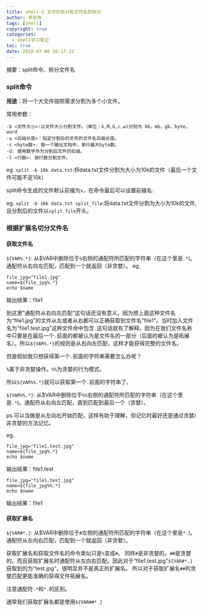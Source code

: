 ```yaml
---
title: shell-5 文件的拆分和文件名的拆分
author: 李志伟
tags: [shell]
copyright: true
categories:
  - shell学习笔记
toc: true
date: 2018-07-06 16:17:22
---
```



摘要：split命令、拆分文件名

<!--more-->

### split命令

**用途**：将一个大文件按照需求分割为多个小文件。 

常用参数：

```
-b <文件大小>:以文件大小分割文件。（单位：k,M,G,c,w)分别为 kb，mb，gb，byte，word
-a <后缀长度>：指定分割后的文件的文件名后缀长度。
-c <byte数>: 每一个输出文档中，单行最大byte数。
-d: 使用数字作为分割后文件的后缀。
-l <行数>: 按行数分割文件。 
```

eg. 
`split -b 10k data.txt`:将data.txt文件分割为大小为10k的文件（最后一个文件可能不足10k）

split命令生成的文件默认前缀为`x`，在命令最后可以设置前缀名.

eg.
`split -b 10k data.txt split_file`:将data.txt文件分割为大小为10k的文件,且分割后的文件以`split_file`开头。




### 根据扩展名切分文件名

#### 获取文件名

`${VAR%.*}`: 从$VAR中删除位于`%`右侧的通配符所匹配的字符串（在这个里是`.*`)。通配符从右向左匹配，匹配到一个就返回（非贪婪）。
eg.
```
file_jpg="file1.jpg"
name=${file_jpg%.*}
echo $name
```
输出结果：file1

到这里"通配符从右向左匹配“这句话还没有意义。因为想上面这种文件名为"file1.jpg"的文件从左或者从右都可以正确获取到文件名"file1"。当时加入文件名为"file1.test.jpg"这种文件命中包含`.`这句话就有了解释。因为在我们文件名称中只要是在最后一个`.`前面的都被认为是文件名的一部分（后面的被认为是拓展名）。所以`${VAR%.*}`的规则是从右向左匹配，这样才能获得完整的文件名。

但是假如我只想获得第一个`.`前面的字符串需要怎么办呢？

`%`属于非贪婪操作。`%%`为贪婪的行为模式。

所以`${VAR%%.*}`就可以获取第一个`.`前面的字符串了。

`${VAR%%.*}`: 从$VAR中删除位于`%%`右侧的通配符所匹配的字符串（在这个里是`.*`)。通配符从右向左匹配，直到匹配到最后一个（贪婪）。 

ps.可以当做是从左向右开始匹配，这样有助于理解，但记忆时最好还是通过贪婪/非贪婪的方法记忆。

eg.

```
file_jpg="file1.test.jpg"
name=${file_jpg%.*}
echo $name
```
输出结果：file1.test

```
file_jpg="file1.test.jpg"
name=${file_jpg%%.*}
echo $name
```
输出结果：file1


#### 获取扩展名

`${VAR#*.}`: 从$VAR中删除位于`#`左侧的通配符所匹配的字符串（在这个里是`*.`)。通配符从左向右匹配，匹配到一个就返回（非贪婪）。


获取扩展名和获取文件名的命令类似只是`%`变成`#`。
同样`#`是非贪婪的，`##`是贪婪的。而且获取扩展名时通配符从左向右匹配。因此对于“file1.test.jpg"`${VAR#*.}`获取到的为"test.jpg"，很明显并不是真正的扩展名。
所以对于获取扩展名`##`的贪婪匹配更能准确的获得文件拓展名。

注意通配符`.*`和`*.`的区别。

通常我们获取扩展名都是使用`${VAR##*.}`

